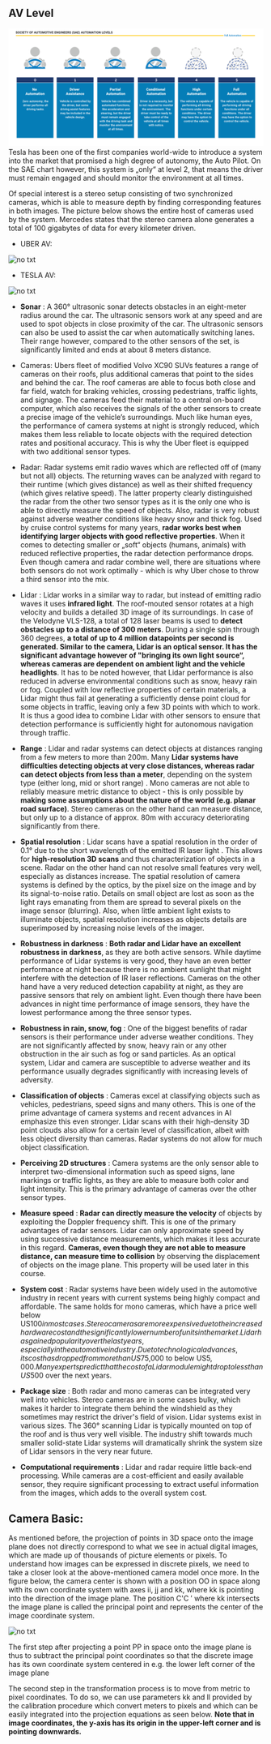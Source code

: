 ## AV Level

![no txt](img/AV_level.png)
Tesla has been one of the first companies world-wide to introduce a system into the market that promised a high degree of autonomy, the Auto Pilot. On the SAE chart however, this system is „only“ at level 2, that means the driver must remain engaged and should monitor the environment at all times.

Of special interest is a stereo setup consisting of two synchronized cameras, which is able to measure depth by finding corresponding features in both images. The picture below shows the entire host of cameras used by the system. Mercedes states that the stereo camera alone generates a total of 100 gigabytes of data for every kilometer driven.

- UBER AV:

![no txt](img/uber_AV.jpg.png)

- TESLA AV:

![no txt](tesla-autopilot-hardware.png)

  - **Sonar** : A 360° ultrasonic sonar detects obstacles in an eight-meter radius around the car. The ultrasonic sensors work at any speed and are used to spot objects in close proximity of the car. The ultrasonic sensors can also be used to assist the car when automatically switching lanes. Their range however, compared to the other sensors of the set, is significantly limited and ends at about 8 meters distance.
  
- Cameras: Ubers fleet of modified Volvo XC90 SUVs features a range of cameras on their roofs, plus additional cameras that point to the sides and behind the car. The roof cameras are able to focus both close and far field, watch for braking vehicles, crossing pedestrians, traffic lights, and signage. The cameras feed their material to a central on-board computer, which also receives the signals of the other sensors to create a precise image of the vehicle’s surroundings. Much like human eyes, the performance of camera systems at night is strongly reduced, which makes them less reliable to locate objects with the required detection rates and positional accuracy. This is why the Uber fleet is equipped with two additional sensor types.
- Radar: Radar systems emit radio waves which are reflected off of (many but not all) objects. The returning waves can be analyzed with regard to their runtime (which gives distance) as well as their shifted frequency (which gives relative speed). The latter property clearly distinguished the radar from the other two sensor types as it is the only one who is able to directly measure the speed of objects. Also, radar is very robust against adverse weather conditions like heavy snow and thick fog. Used by cruise control systems for many years, **radar works best when identifying larger objects with good reflective properties**. When it comes to detecting smaller or „soft“ objects (humans, animals) with reduced reflective properties, the radar detection performance drops. Even though camera and radar combine well, there are situations where both sensors do not work optimally - which is why Uber chose to throw a third sensor into the mix.
- Lidar : Lidar works in a similar way to radar, but instead of emitting radio waves it uses **infrared light**. The roof-mouted sensor rotates at a high velocity and builds a detailed 3D image of its surroundings. In case of the Velodyne VLS-128, a total of 128 laser beams is used to **detect obstacles up to a distance of 300 meters**. During a single spin through 360 degrees, **a total of up to 4 million datapoints per second is generated. Similar to the camera, Lidar is an optical sensor. It has the significant advantage however of "bringing its own light source“, whereas cameras are dependent on ambient light and the vehicle headlights**. It has to be noted however, that Lidar performance is also reduced in adverse environmental conditions such as snow, heavy rain or fog. Coupled with low reflective properties of certain materials, a Lidar might thus fail at generating a sufficiently dense point cloud for some objects in traffic, leaving only a few 3D points with which to work. It is thus a good idea to combine Lidar with other sensors to ensure that detection performance is sufficiently hight for autonomous navigation through traffic.  

- **Range** : Lidar and radar systems can detect objects at distances ranging from a few meters to more than 200m. Many **Lidar systems have difficulties detecting objects at very close distances, whereas radar can detect objects from less than a meter**, depending on the system type (either long, mid or short range) . Mono cameras are not able to reliably measure metric distance to object - this is only possible by **making some assumptions about the nature of the world (e.g. planar road surface)**. Stereo cameras on the other hand can measure distance, but only up to a distance of approx. 80m with accuracy deteriorating significantly from there.
- **Spatial resolution** : Lidar scans have a spatial resolution in the order of 0.1° due to the short wavelength of the emitted IR laser light . This allows for **high-resolution 3D scans** and thus characterization of objects in a scene. Radar on the other hand can not resolve small features very well, especially as distances increase. The spatial resolution of camera systems is defined by the optics, by the pixel size on the image and by its signal-to-noise ratio. Details on small object are lost as soon as the light rays emanating from them are spread to several pixels on the image sensor (blurring). Also, when little ambient light exists to illuminate objects, spatial resolution increases as objects details are superimposed by increasing noise levels of the imager.
- **Robustness in darkness** : **Both radar and Lidar have an excellent robustness in darkness**, as they are both active sensors. While daytime performance of Lidar systems is very good, they have an even better performance at night because there is no ambient sunlight that might interfere with the detection of IR laser reflections. Cameras on the other hand have a very reduced detection capability at night, as they are passive sensors that rely on ambient light. Even though there have been advances in night time performance of image sensors, they have the lowest performance among the three sensor types.
- **Robustness in rain, snow, fog** : One of the biggest benefits of radar sensors is their performance under adverse weather conditions. They are not significantly affected by snow, heavy rain or any other obstruction in the air such as fog or sand particles. As an optical system, Lidar and camera are susceptible to adverse weather and its performance usually degrades significantly with increasing levels of adversity.
- **Classification of objects** : Cameras excel at classifying objects such as vehicles, pedestrians, speed signs and many others. This is one of the prime advantage of camera systems and recent advances in AI emphasize this even stronger. Lidar scans with their high-density 3D point clouds also allow for a certain level of classification, albeit with less object diversity than cameras. Radar systems do not allow for much object classification.
- **Perceiving 2D structures** : Camera systems are the only sensor able to interpret two-dimensional information such as speed signs, lane markings or traffic lights, as they are able to measure both color and light intensity. This is the primary advantage of cameras over the other sensor types.
- **Measure speed** : **Radar can directly measure the velocity** of objects by exploiting the Doppler frequency shift. This is one of the primary advantages of radar sensors. Lidar can only approximate speed by using successive distance measurements, which makes it less accurate in this regard. **Cameras, even though they are not able to measure distance, can measure time to collision** by observing the displacement of objects on the image plane. This property will be used later in this course.
- **System cost** : Radar systems have been widely used in the automotive industry in recent years with current systems being highly compact and affordable. The same holds for mono cameras, which have a price well below US$100 in most cases. Stereo cameras are more expensive due to the increased hardware cost and the significantly lower number of units in the market. Lidar has gained popularity over the last years, especially in the automotive industry. Due to technological advances, its cost has dropped from more than US$75,000 to below US$5,000. Many experts predict that the cost of a Lidar module might drop to less than US$500 over the next years.
- **Package size** : Both radar and mono cameras can be integrated very well into vehicles. Stereo cameras are in some cases bulky, which makes it harder to integrate them behind the windshield as they sometimes may restrict the driver's field of vision. Lidar systems exist in various sizes. The 360° scanning Lidar is typically mounted on top of the roof and is thus very well visible. The industry shift towards much smaller solid-state Lidar systems will dramatically shrink the system size of Lidar sensors in the very near future.
- **Computational requirements** : Lidar and radar require little back-end processing. While cameras are a cost-efficient and easily available sensor, they require significant processing to extract useful information from the images, which adds to the overall system cost.

## Camera Basic:

As mentioned before, the projection of points in 3D space onto the image plane does not directly correspond to what we see in actual digital images, which are made up of thousands of picture elements or pixels. To understand how images can be expressed in discrete pixels, we need to take a closer look at the above-mentioned camera model once more. In the figure below, the camera center is shown with a position OO in space along with its own coordinate system with axes ii, jj and kk, where kk is pointing into the direction of the image plane. The position C'C 
′
  where kk intersects the image plane is called the principal point and represents the center of the image coordinate system.
  
![no txt](draggedimage-6.png)

The first step after projecting a point PP in space onto the image plane is thus to subtract the principal point coordinates so that the discrete image has its own coordinate system centered in e.g. the lower left corner of the image plane

The second step in the transformation process is to move from metric to pixel coordinates. To do so, we can use parameters kk and ll provided by the calibration procedure which convert meters to pixels and which can be easily integrated into the projection equations as seen below. **Note that in image coordinates, the y-axis has its origin in the upper-left corner and is pointing downwards.**

